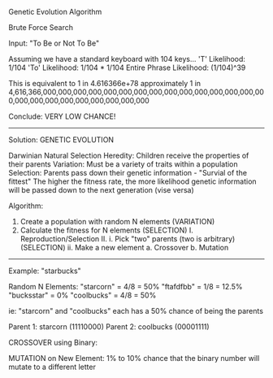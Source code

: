 Genetic Evolution Algorithm

Brute Force Search

Input: "To Be or Not To Be"

Assuming we have a standard keyboard with 104 keys...
'T' Likelihood: 1/104 
'To' Likelihood: 1/104 * 1/104
Entire Phrase Likelihood: (1/104)^39

This is equivalent to 1 in 4.616366e+78
approximately 1 in 4,616,366,000,000,000,000,000,000,000,000,000,000,000,000,000,000,000,000,000,000,000,000,000,000,000,000

Conclude: VERY LOW CHANCE!

---------------------------------------------------------------------------------------------

Solution: GENETIC EVOLUTION

Darwinian Natural Selection
Heredity: Children receive the properties of their parents
Variation: Must be a variety of traits within a population
Selection: Parents pass down their genetic information - "Survial of the fittest"
The higher the fitness rate, the more likelihood genetic information will be passed down to the next generation (vise versa)

Algorithm:
1. Create a population with random N elements (VARIATION)
2. Calculate the fitness for N elements (SELECTION)
    I. Reproduction/Selection
    II.
        i. Pick "two" parents (two is arbitrary) (SELECTION)
        ii. Make a new element 
            a. Crossover
            b. Mutation

---------------------------------------------------------------------------------------------

Example:
"starbucks"

Random N Elements:
"starcorn" = 4/8 = 50%
"ftafdfbb" = 1/8 = 12.5%
"bucksstar" = 0%
"coolbucks" = 4/8 = 50%

ie: "starcorn" and "coolbucks" each has a 50% chance of being the parents

Parent 1: starcorn (11110000)
Parent 2: coolbucks (00001111)

CROSSOVER using Binary:


MUTATION on New Element: 1% to 10% chance that the binary number will mutate to a different letter



